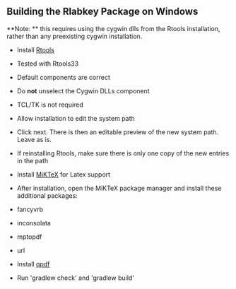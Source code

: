 ## Building the Rlabkey Package on Windows

**Note: ** this requires using the cygwin dlls from the Rtools installation, rather than any preexisting cygwin installation.

- Install [Rtools](https://cran.r-project.org/bin/windows/Rtools/)
 - Tested with Rtools33
 - Default components are correct
 - Do **not** unselect the Cygwin DLLs component
  - TCL/TK is not required
 - Allow installation to edit the system path
  - Click next. There is then an editable preview of the new system path. Leave as is.
  - If reinstalling Rtools, make sure there is only one copy of the new entries in the path

- Install [MiKTeX](http://www.miktex.org/download) for Latex support
 - After installation, open the MiKTeX package manager and install these additional packages:
  - fancyvrb
  - inconsolata
  - mptopdf
  - url

- Install [qpdf](https://sourceforge.net/projects/qpdf/files/)

- Run 'gradlew check' and 'gradlew build'

